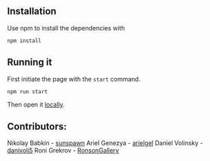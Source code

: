 ## Installation

Use npm to install the dependencies with 

```bash
npm install
```

## Running it

First initiate the page with the `start` command.

```bash
npm run start
```

Then open it [locally](http://localhost:3000).

## Contributors:

Nikolay Babkin - [sunspawn](https://github.com/Sunspawn/)
Ariel Genezya - [arielgel](https://github.com/arielge1)
Daniel Volinsky - [danivoli5](https://github.com/danivoli5)
Roni Grekrov - [RonsonGallery](https://github.com/RonsonGallery)
